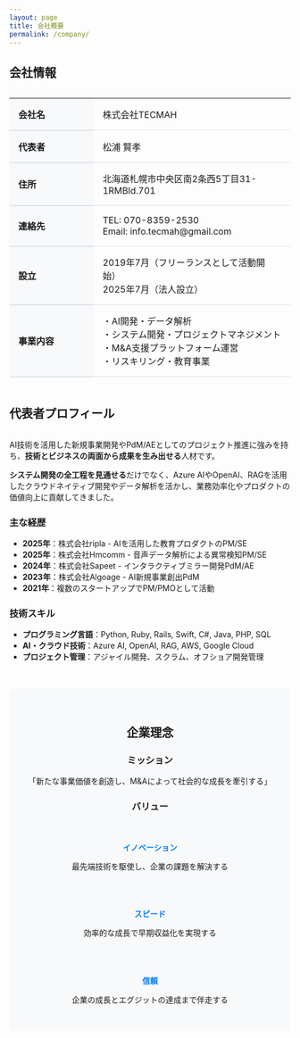 ```yaml
---
layout: page
title: 会社概要
permalink: /company/
---
```


## 会社情報

<style>
.company-table {
  margin: 2rem 0;
  width: 100%;
  border-collapse: collapse;
}

.company-table th {
  background-color: #f8f9fa;
  text-align: left;
  padding: 1rem;
  width: 30%;
  border-bottom: 2px solid #dee2e6;
}

.company-table td {
  padding: 1rem;
  border-bottom: 1px solid #dee2e6;
}

.profile-section {
  margin-top: 3rem;
}

.profile-section h2 {
  margin-bottom: 2rem;
}

.mission-section {
  background-color: #f8f9fa;
  padding: 2rem;
  border-radius: 8px;
  margin: 3rem 0;
  text-align: center;
}

.values-grid {
  display: grid;
  grid-template-columns: repeat(auto-fit, minmax(250px, 1fr));
  gap: 2rem;
  margin-top: 2rem;
}

.value-item {
  text-align: center;
}

.value-item h4 {
  color: #007bff;
  margin-bottom: 0.5rem;
}
</style>

<table class="company-table">
  <tr>
    <th>会社名</th>
    <td>株式会社TECMAH</td>
  </tr>
  <tr>
    <th>代表者</th>
    <td>松浦 賢孝</td>
  </tr>
  <tr>
    <th>住所</th>
    <td>北海道札幌市中央区南2条西5丁目31-1RMBld.701
</td>
  </tr>
  <tr>
    <th>連絡先</th>
    <td>
      TEL: 070-8359-2530<br>
      Email: info.tecmah@gmail.com
    </td>
  </tr>
  <tr>
    <th>設立</th>
    <td>2019年7月（フリーランスとして活動開始）<br>
        2025年7月（法人設立）
    </td>
  </tr>
  <tr>
    <th>事業内容</th>
    <td>
      ・AI開発・データ解析<br>
      ・システム開発・プロジェクトマネジメント<br>
      ・M&A支援プラットフォーム運営<br>
      ・リスキリング・教育事業
    </td>
  </tr>
</table>

<div class="profile-section">
  <h2>代表者プロフィール</h2>
  
  <p>
    AI技術を活用した新規事業開発やPdM/AEとしてのプロジェクト推進に強みを持ち、<strong>技術とビジネスの両面から成果を生み出せる</strong>人材です。
  </p>
  
  <p>
    <strong>システム開発の全工程を見通せる</strong>だけでなく、Azure AIやOpenAI、RAGを活用したクラウドネイティブ開発やデータ解析を活かし、業務効率化やプロダクトの価値向上に貢献してきました。
  </p>
  
  <h3>主な経歴</h3>
  <ul>
    <li><strong>2025年</strong>：株式会社ripla - AIを活用した教育プロダクトのPM/SE</li>
    <li><strong>2025年</strong>：株式会社Hmcomm - 音声データ解析による異常検知PM/SE</li>
    <li><strong>2024年</strong>：株式会社Sapeet - インタラクティブミラー開発PdM/AE</li>
    <li><strong>2023年</strong>：株式会社Algoage - AI新規事業創出PdM</li>
    <li><strong>2021年</strong>：複数のスタートアップでPM/PMOとして活動</li>
  </ul>
  
  <h3>技術スキル</h3>
  <ul>
    <li><strong>プログラミング言語</strong>：Python, Ruby, Rails, Swift, C#, Java, PHP, SQL</li>
    <li><strong>AI・クラウド技術</strong>：Azure AI, OpenAI, RAG, AWS, Google Cloud</li>
    <li><strong>プロジェクト管理</strong>：アジャイル開発、スクラム、オフショア開発管理</li>
  </ul>
</div>

<div class="mission-section">
  <h2>企業理念</h2>
  
  <h3>ミッション</h3>
  <p>「新たな事業価値を創造し、M&Aによって社会的な成長を牽引する」</p>
  
  <h3>バリュー</h3>
  <div class="values-grid">
    <div class="value-item">
      <h4>イノベーション</h4>
      <p>最先端技術を駆使し、企業の課題を解決する</p>
    </div>
    <div class="value-item">
      <h4>スピード</h4>
      <p>効率的な成長で早期収益化を実現する</p>
    </div>
    <div class="value-item">
      <h4>信頼</h4>
      <p>企業の成長とエグジットの達成まで伴走する</p>
    </div>
  </div>
</div> 